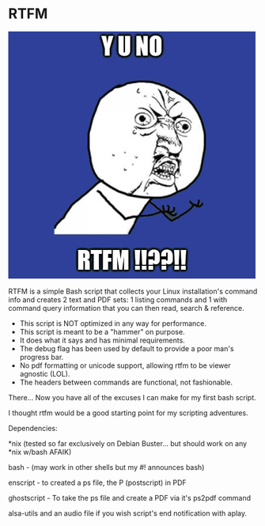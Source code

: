 # RTFM
 ![RTFM](https://github.com/timothywcrane/RTFM/blob/main/rtfm.jpg?raw=true)
    
RTFM is a simple Bash script that collects your Linux installation's command info and creates 2 text and PDF sets: 1 listing commands and 1 with command query information that you can then read, search & reference.

* This script is NOT optimized in any way for performance. 
* This script is meant to be a "hammer" on purpose. 
* It does what it says and has minimal requirements.
* The debug flag has been used by default to provide a poor man's progress bar. 
* No pdf formatting or unicode support, allowing rtfm to be viewer agnostic (LOL).
* The headers between commands are functional, not fashionable.

There... Now you have all of the excuses I can make for my first bash script.

I thought rtfm would be a good starting point for my scripting adventures.

Dependencies:

*nix (tested so far exclusively on Debian Buster... but should work on any *nix w/bash AFAIK)

bash - (may work in other shells but my #! announces bash)

enscript - to created a ps file, the P (postscript) in PDF

ghostscript - To take the ps file and create a PDF via it's ps2pdf command

alsa-utils and an audio file if you wish script's end notification with aplay.
